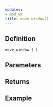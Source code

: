 ```yaml
---
modules:
- mod_wm
title: move_window()
---
```


## Definition

    move_window ( )

## Parameters

## Returns

## Example

```
```
